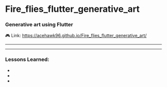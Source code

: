 # Fire_flies_flutter_generative_art

### Generative art using Flutter
:video_game:
Link: https://acehawk96.github.io/Fire_flies_flutter_generative_art/
 
------------------------------------------------------------------------

 -----------------------------------------------------------------------------------------------

 ### Lessons Learned:
 *
 * 
 * 